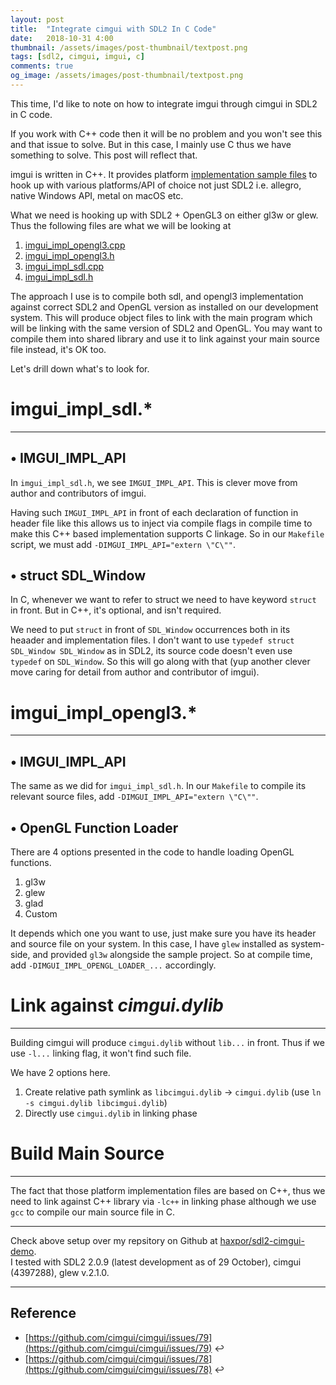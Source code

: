 ```yaml
---
layout: post
title:  "Integrate cimgui with SDL2 In C Code"
date:   2018-10-31 4:00
thumbnail: /assets/images/post-thumbnail/textpost.png
tags: [sdl2, cimgui, imgui, c]
comments: true
og_image: /assets/images/post-thumbnail/textpost.png
---
```


This time, I'd like to note on how to integrate imgui through cimgui in SDL2 in C code.

If you work with C++ code then it will be no problem and you won't see this and that issue to solve. But in this case, I mainly use C thus we have something to solve. This post will reflect that.

imgui is written in C++. It provides platform [implementation sample files](https://github.com/ocornut/imgui/tree/master/examples) to hook up with various platforms/API of choice not just SDL2 i.e. allegro, native Windows API, metal on macOS etc.

What we need is hooking up with SDL2 + OpenGL3 on either gl3w or glew. Thus the following files are what we will be looking at

1. [imgui_impl_opengl3.cpp](https://github.com/ocornut/imgui/blob/master/examples/imgui_impl_opengl3.cpp)
2. [imgui_impl_opengl3.h](https://github.com/ocornut/imgui/blob/master/examples/imgui_impl_opengl3.h)
3. [imgui_impl_sdl.cpp](https://github.com/ocornut/imgui/blob/master/examples/imgui_impl_sdl.cpp)
4. [imgui_impl_sdl.h](https://github.com/ocornut/imgui/blob/master/examples/imgui_impl_sdl.h)

The approach I use is to compile both sdl, and opengl3 implementation against correct SDL2 and OpenGL version as installed on our development system. This will produce object files to link with the main program which will be linking with the same version of SDL2 and OpenGL. You may want to compile them into shared library and use it to link against your main source file instead, it's OK too.

Let's drill down what's to look for.

# imgui_impl_sdl.*
---

## • IMGUI_IMPL_API

In `imgui_impl_sdl.h`, we see `IMGUI_IMPL_API`. This is clever move from author and contributors of imgui.

Having such `IMGUI_IMPL_API` in front of each declaration of function in header file like this allows us to inject via compile flags in compile time to make this C++ based implementation supports C linkage. So in our `Makefile` script, we must add `-DIMGUI_IMPL_API="extern \"C\""`.

## • struct SDL_Window

In C, whenever we want to refer to struct we need to have keyword `struct` in front. But in C++, it's optional, and isn't required.

We need to put `struct` in front of `SDL_Window` occurrences both in its heaader and implementation files. 
I don't want to use `typedef struct SDL_Window SDL_Window` as in SDL2, its source code doesn't even use `typedef` on `SDL_Window`. So this will go along with that (yup another clever move caring for detail from author and contributor of imgui).

# imgui_impl_opengl3.*
---

## • IMGUI_IMPL_API

The same as we did for `imgui_impl_sdl.h`. In our `Makefile` to compile its relevant source files, add `-DIMGUI_IMPL_API="extern \"C\""`.

## • OpenGL Function Loader

There are 4 options presented in the code to handle loading OpenGL functions.

1. gl3w
2. glew
3. glad
4. Custom

It depends which one you want to use, just make sure you have its header and source file on your system. In this case, I have `glew` installed as system-side, and provided `gl3w` alongside the sample project. So at compile time, add `-DIMGUI_IMPL_OPENGL_LOADER_...` accordingly.

# Link against _cimgui.dylib_
---

Building cimgui will produce `cimgui.dylib` without `lib...` in front. Thus if we use `-l...` linking flag, it won't find such file.

We have 2 options here.

1. Create relative path symlink as `libcimgui.dylib` -> `cimgui.dylib` (use `ln -s cimgui.dylib libcimgui.dylib`)
2. Directly use `cimgui.dylib` in linking phase

# Build Main Source
---

The fact that those platform implementation files are based on C++, thus we need to link against C++ library via `-lc++` in linking phase although we use `gcc` to compile our main source file in C.

---

Check above setup over my repsitory on Github at [haxpor/sdl2-cimgui-demo](https://github.com/haxpor/sdl2-cimgui-demo).  
I tested with SDL2 2.0.9 (latest development as of 29 October), cimgui (4397288), glew v.2.1.0.

---

## Reference

* [https://github.com/cimgui/cimgui/issues/79](https://github.com/cimgui/cimgui/issues/79) ↩︎
* [https://github.com/cimgui/cimgui/issues/78](https://github.com/cimgui/cimgui/issues/78) ↩︎

